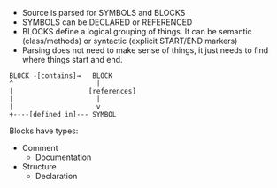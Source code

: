 -   Source is parsed for SYMBOLS and BLOCKS
-   SYMBOLS can be DECLARED or REFERENCED
-   BLOCKS define a logical grouping of things. It can be semantic
    (class/methods) or syntactic (explicit START/END markers)
-   Parsing does not need to make sense of things, it just needs to find
    where things start and end.

<!-- -->

    BLOCK -[contains]→   BLOCK
    ^                     |
    |                   [references]
    |                     |
    |                     v
    +----[defined in]--- SYMBOL

Blocks have types:

-   Comment
    -   Documentation
-   Structure
    -   Declaration
